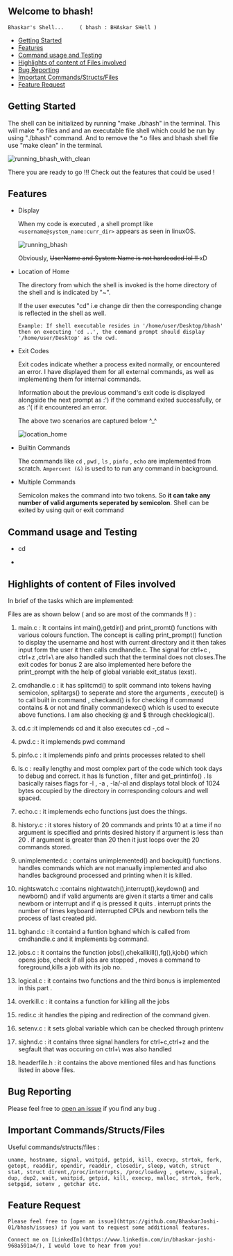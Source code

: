 ## Welcome to bhash! 
  
    Bhaskar's Shell...     ( bhash : BHAskar SHell ) 


* [Getting Started](#getting-started)
* [Features](#features)
* [Command usage and Testing](#command-usage-and-testing)
* [Highlights of content of Files involved](#brief)
* [Bug Reporting](#bug-reporting)
* [Important Commands/Structs/Files](#commands)
* [Feature Request](#feature-request)

<a id = "getting-started">
</a>

## Getting Started
The shell can be initialized by running "make ./bhash" in the terminal.
This will make *.o files and and an executable file shell which could be run by using "./bhash" command. And to remove the *.o files and bhash shell file use "make clean" in the terminal. 

![running_bhash_with_clean](https://github.com/BhaskarJoshi-01/bhash/blob/main/Assets/running_bhash_with_clean.gif)

There you are ready to go !!! 
Check out the features that could be used !


<a id="features">
</a>

## Features
* Display

    When my code is executed , a shell  prompt like  ```<username@system_name:curr_dir>``` appears as seen in linuxOS.

    ![running_bhash](https://github.com/BhaskarJoshi-01/bhash/blob/main/Assets/running_bhash.gif)

    Obviously, <strike>UserName and System Name is not hardcoded lol !! </strike>  xD

* Location of Home

    The directory from which the shell is invoked is the home directory of the shell and is indicated by "~".
    
    If the user executes "cd" i.e change dir then the corresponding change is reflected in the shell as well. 

    ```Example: If shell executable resides in '/home/user/Desktop/bhash' then on executing 'cd ..', the command prompt should display '/home/user/Desktop' as the cwd.```

* Exit Codes

    Exit codes indicate whether a process exited normally, or encountered an error. I have displayed them for all external commands, as well as implementing them for internal commands.

    Information about the previous command's exit code is displayed alongside the next prompt as :') if the command exited successfully, or as :'( if it encountered an error.

    The above two scenarios are captured below ^_^

    ![location_home](https://github.com/BhaskarJoshi-01/bhash/blob/main/Assets/location_home.gif)


* Builtin Commands

    The commands like `cd` , `pwd` , `ls` , `pinfo` , `echo` are implemented from scratch. `Ampercent (&)` is used to to run any command in background. 

* Multiple Commands

    Semicolon makes the command into two tokens. So **it can take any number of valid arguments seperated by semicolon**.
    Shell can be exited by using quit or exit command



<a id="command-usage-and-testing">
</a>

## Command usage and Testing

* cd 


* 



 

<a id = "brief">
</a>


## Highlights of content of Files involved


In brief of the tasks which are implemented:
 


Files are as shown below ( and so are most of the commands !! ) : 
1. main.c : It contains int main(),getdir() and print_promt() functions with various colours function. The concept is calling print_prompt() function to display the username and host with current directory and it then takes input form the user it then calls cmdhandle.c. The signal for ctrl+c , ctrl+z ,ctrl+\ are also handled such that the terminal does not closes.The exit codes for bonus 2 are also implemented here before the print_prompt with the help of global variable exit_status (exst). 

2. cmdhandle.c : it has splitcmd() to split command into tokens having semicolon, splitargs() to seperate and store the arguments , execute() is to call built in command , checkand() is for checking if command contains & or not and finally commandexec() which is used to execute above functions. I am also checking @ and $ through checklogical().

3. cd.c :it implemends cd and it also executes cd -,cd ~

4. pwd.c : it implemends pwd command

5. pinfo.c : it implemends pinfo and prints processes related to shell 

6. ls.c : really lengthy and most complex part of the code which took  days to debug and correct. it has ls function , filter and get_printinfo() . ls basically raises flags for -l , -a , -la/-al and displays total block of 1024 bytes occupied by the directory in corresponding colours and well spaced.

7. echo.c : it implemends echo functions just does the things.

8. history.c : it stores history of 20 commands and prints 10 at a time if no argument is specified and prints desired history if argument is less than 20 . if argument is greater than 20 then it just loops over the 20 commands stored.

9. unimplemented.c : contains unimplemented() and backquit() functions. handles commands which are not manually implemented and also handles background processed and printing when it is killed.

10. nightswatch.c :contains nightwatch(),interrupt(),keydown() and newborn() and if valid arguments are given it starts a timer and calls newborn or interrupt and if q is pressed it quits . interrupt prints the number of times keyboard interrupted CPUs and newborn   tells the process of last created pid.

11. bghand.c : it containd a funtion bghand which is called from cmdhandle.c and it implements bg command.

12. jobs.c : it contains the function jobs(),chekallkill(),fg(),kjob() which opens jobs, check if all jobs are stopped , moves a command to foreground,kills a job with its job no.

13. logical.c : it contains two functions and the third bonus is implemented in this part .

14. overkill.c : it contains a function for killing all the jobs 

15. redir.c :it handles the piping and redirection of the command given.

16. setenv.c : it sets global variable which can be checked through printenv

17. sighnd.c : it contains three signal handlers for ctrl+c,ctrl+z and the segfault that was occuring on ctrl+\ was also handled 

18. headerfile.h : it contains  the above mentioned files and has functions listed in above files.

<a id = "bug-reporting">
</a>

## Bug Reporting

Please feel free to [open an issue](https://github.com/BhaskarJoshi-01/bhash/issues) if you find any bug .




<a id = "commands">
</a>

## Important Commands/Structs/Files

Useful commands/structs/files :

`uname, hostname, signal, waitpid, getpid, kill, execvp, strtok, fork, getopt, readdir, opendir, readdir, closedir, sleep, watch, struct stat, struct dirent,/proc/interrupts, /proc/loadavg , getenv, signal, dup, dup2, wait, waitpid, getpid, kill, execvp, malloc, strtok, fork, setpgid, setenv , getchar etc.`


<a id = "feature-request">
</a>

## Feature Request

    Please feel free to [open an issue](https://github.com/BhaskarJoshi-01/bhash/issues) if you want to request some additional features.

    Connect me on [LinkedIn](https://www.linkedin.com/in/bhaskar-joshi-968a591a4/), I would love to hear from you!
